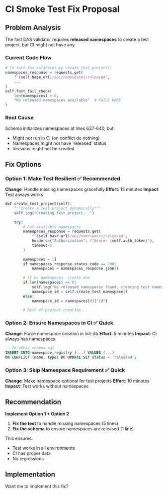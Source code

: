 # CI Smoke Test Fix Proposal

## Problem Analysis

The fast DAS validator requires **released namespaces** to create a test project, but CI might not have any.

### Current Code Flow
```python
# In fast_das_validator.py create_test_project()
namespaces_response = requests.get(
    f"{self.base_url}/api/namespaces/released",
    ...
)
self.fast_fail_check(
    len(namespaces) > 0,
    "No released namespaces available"  # FAILS HERE
)
```

### Root Cause
Schema initializes namespaces at lines 637-640, but:
- Might not run in CI (on conflict do nothing)
- Namespaces might not have 'released' status
- Versions might not be created

## Fix Options

### Option 1: Make Test Resilient ✅ Recommended
**Change**: Handle missing namespaces gracefully
**Effort**: 15 minutes
**Impact**: Test always works

```python
def create_test_project(self):
    """Create a test project dynamically"""
    self.log("Creating test project...")
    
    try:
        # Get available namespaces
        namespaces_response = requests.get(
            f"{self.base_url}/api/namespaces/released",
            headers={"Authorization": f"Bearer {self.auth_token}"},
            timeout=5
        )
        
        namespaces = []
        if namespaces_response.status_code == 200:
            namespaces = namespaces_response.json()
        
        # If no namespaces, create one
        if len(namespaces) == 0:
            self.log("No released namespaces found, creating test namespace...")
            namespace_id = self.create_test_namespace()
        else:
            namespace_id = namespaces[0]["id"]
        
        # Rest of project creation...
```

### Option 2: Ensure Namespaces in CI ✅ Quick
**Change**: Force namespace creation in init-db
**Effort**: 5 minutes
**Impact**: CI always has namespaces

```sql
-- In odras_schema.sql
INSERT INTO namespace_registry (...) VALUES (...)
ON CONFLICT (name, type) DO UPDATE SET status = 'released';
```

### Option 3: Skip Namespace Requirement ✅ Quick
**Change**: Make namespace optional for test projects
**Effort**: 10 minutes
**Impact**: Test works without namespaces

## Recommendation

**Implement Option 1 + Option 2**

1. **Fix the test** to handle missing namespaces (5 lines)
2. **Fix the schema** to ensure namespaces are released (1 line)

This ensures:
- Test works in all environments
- CI has proper data
- No regressions

## Implementation

Want me to implement this fix?
